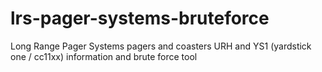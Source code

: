# lrs-pager-systems-bruteforce
Long Range Pager Systems  pagers and coasters URH and YS1 (yardstick one / cc11xx) information and brute force tool
